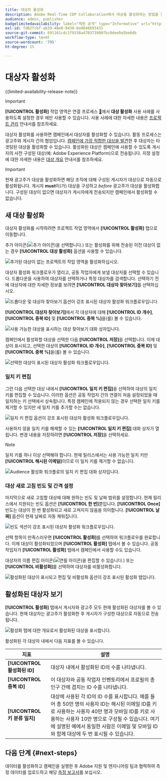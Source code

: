 ```yaml
---
title: 대상자 활성화
description: Adobe Real-Time CDP Collaboration에서 대상을 활성화하는 방법을 알아봅니다.
audience: admin, publisher
badgelimitedavailability: label="제한 공개" type="Informative" url="https://helpx.adobe.com/legal/product-descriptions/real-time-customer-data-platform-collaboration.html newtab=true"
exl-id: fd82fcbf-ab39-48e0-9438-0a9046693431
source-git-commit: 691161cdc1f9338a470373988fbc0dee9a5be6db
workflow-type: tm+mt
source-wordcount: '795'
ht-degree: 1%

---
```


# 대상자 활성화

{{limited-availability-release-note}}

>[!IMPORTANT]
>
>**[!UICONTROL 활성화]** 작업 영역은 연결 프로세스 [&#128279;](../connect/establishing-connections.md#connection-settings)에서 **대상 활성화** 사용 사례를 사용하도록 설정한 경우 에만 사용할 수 있습니다. 사용 사례에 대한 자세한 내용은 [프로젝트 관리](./manage-projects.md#project-use-cases) 안내서를 참조하세요.

대상자 활성화를 사용하면 캠페인에서 대상자를 활성화할 수 있습니다. 활동 프로세스는 광고주와 게시자 간의 협업입니다. [캠페인에 가장 적합한 대상을 발견](./discover.md)한 후 대상자는 타겟팅된 대상을 활성화할 수 있습니다. 활성화된 대상은 캠페인에 사용할 수 있도록 게시자의 사전 구성된 대상(예: Adobe Experience Platform)으로 전송됩니다. 지정 설정에 대한 자세한 내용은 [대상 개요](../destinations/overview.md) 안내서를 참조하세요.

>[!IMPORTANT]
>
>현재 광고주가 대상을 활성화하면 해당 조직에 대해 구성된 게시자가 대상으로 자동으로 활성화됩니다. 게시자 **must**&#x200B;이(가) 대상을 구성하고 *before* 광고주가 대상을 활성화합니다. 구성된 대상이 없으면 대상자가 게시자에게 전송되지만 캠페인에서 활성화할 수 없습니다.

## 새 대상 활성화

대상자 활성화를 시작하려면 프로젝트 작업 영역에서 **[!UICONTROL 활성화]** 탭으로 이동합니다.

추가 아이콘(![추가 아이콘)을 선택합니다.](/help/assets/icons/plus.png)) 또는 활성화를 위해 전송된 이전 대상이 없는 경우 **[!UICONTROL 대상 활성화]** 옵션을 사용할 수 있습니다.

![추가된 대상이 없는 프로젝트의 작업 영역을 활성화하십시오.](/help/assets/collaborate/activate/activate-new-audiences.png)

대상자 활성화 워크플로우가 열리고, 공동 작업자에게 보낼 대상자를 선택할 수 있습니다. 드롭다운을 사용하여 대상자를 선택하거나 특정 대상자를 검색합니다. 선택하기 전에 대상자에 대한 자세한 정보를 보려면 **[!UICONTROL 대상자 찾아보기]**&#x200B;를 선택하십시오.

![드롭다운 및 대상자 찾아보기 옵션이 강조 표시된 대상자 활성화 워크플로우입니다.](/help/assets/collaborate/activate/audience-activation.png)

**[!UICONTROL 대상자 찾아보기]**&#x200B;에서 각 대상자에 대해 **[!UICONTROL ID 개수]**, **[!UICONTROL 중복 ID]** 및 **[!UICONTROL 중복 %]**&#x200B;을(를) 볼 수 있습니다.

![사용 가능한 대상을 표시하는 대상 찾아보기 대화 상자입니다.](/help/assets/collaborate/activate/browse-audiences.png)

캠페인에서 활성화할 대상을 선택한 다음 **[!UICONTROL 저장]**&#x200B;을 선택합니다. 이제 대상이 표시되고, 선택한 대상의 **[!UICONTROL ID 개수]**, **[!UICONTROL 중복 ID]** 및 **[!UICONTROL 중복 %]**&#x200B;을(를) 볼 수 있습니다.

![선택한 대상이 표시된 대상자 활성화 워크플로우입니다.](/help/assets/collaborate/activate/audience-selected.png)

### 일치 키 편집

그런 다음 선택한 대상 내에서 **[!UICONTROL 일치 키 편집]**&#x200B;을 선택하여 대상의 일치 키를 편집할 수 있습니다. 이러한 옵션은 공동 작업자 간의 연결이 처음 설정되었을 때 일치하는 키 선택에서 상속됩니다. 특정 캠페인에 적용되지 않는 경우 선택한 일치 키를 제거할 수 있지만 새 일치 키를 추가할 수는 없습니다.

![일치 키 편집 옵션이 강조 표시된 대상자 활성화 워크플로우입니다.](/help/assets/collaborate/activate/edit-match-keys.png)

사용하지 않을 일치 키를 해제할 수 있는 **[!UICONTROL 일치 키 편집]** 대화 상자가 열립니다. 변경 내용을 저장하려면 **[!UICONTROL 저장]**&#x200B;을 선택하세요.

>[!NOTE]
>
>일치 키를 하나 이상 선택해야 합니다. 현재 릴리스에서는 사용 가능한 일치 키만 **[!UICONTROL 해시된 이메일]**&#x200B;이므로 이 일치 키를 제거할 수 없습니다.

![Audience 활성화 워크플로의 일치 키 편집 대화 상자입니다.](/help/assets/collaborate/activate/edit-match-keys-selection.png)

### 대상 새로 고침 빈도 및 간격 설정

마지막으로 새로 고침할 대상에 대해 원하는 빈도 및 날짜 범위를 설정합니다. 현재 릴리스에서 지원되는 빈도 옵션은 **[!UICONTROL 한 번]**&#x200B;뿐입니다. **[!UICONTROL Once]** 빈도는 대상이 한 번 활성화되고 새로 고쳐지지 않음을 의미합니다. **[!UICONTROL 날짜]** 옵션이 현재 날짜로 자동 채워집니다.

![빈도 섹션이 강조 표시된 대상자 활성화 워크플로우입니다.](/help/assets/collaborate/activate/audience-frequency.png)

선택 항목이 만족스러우면 **[!UICONTROL 활성화]**&#x200B;를 선택하여 워크플로우를 완료합니다. 이제 대상이 활성화되었으며 **[!UICONTROL 활성화]** 탭에서 볼 수 있습니다. 공동 작업자가 **[!UICONTROL 활성화]** 탭에서 캠페인에서 사용할 수도 있습니다.

대상자의 이름 편집 아이콘(![연필 아이콘)을 편집할 수 있습니다.](/help/assets/icons/edit.png)) 또는 **[!UICONTROL 비활성화]**&#x200B;를 선택하여 대상자를 비활성화합니다.

![활성화된 대상이 표시되고 편집 및 비활성화 옵션이 강조 표시된 활성화 탭입니다.](/help/assets/collaborate/activate/edit-activate-audience.png)

## 활성화된 대상자 보기

**[!UICONTROL 활성화]** 탭에서 게시자와 광고주 모두 현재 활성화된 대상자를 볼 수 있습니다. 현재 대상자는 광고주가 활성화한 후 게시자가 구성한 대상으로 자동으로 전송됩니다.

![활성화 탭에 대한 개요로서 활성화된 대상을 표시합니다.](/help/assets/collaborate/activate/activate-overview.png)

활성화된 각 대상자 내에서 다음 지표를 볼 수 있습니다.

| 지표 | 설명 |
|---------|----------|
| **[!UICONTROL 활성화된 ID]** | 대상자 내에서 활성화된 ID의 수를 나타냅니다. |
| **[!UICONTROL 중복 ID]** | 이 대상자와 공동 작업자 인벤토리에서 프로필의 총 인구 간에 겹치는 ID 수를 나타냅니다. |
| **[!UICONTROL 키 분류 일치]** | 대상에 사용된 각 ID의 ID 수를 표시합니다. 예를 들어 총 50만 명의 사용자 ID는 해시된 이메일 ID를 키로 사용하는 사용자 40만 명과 모바일 ID를 키로 사용하는 사용자 10만 명으로 구성될 수 있습니다. 여기에 설명된 예에서 동일한 사람은 이메일 및 모바일 ID와 함께 대상에 두 번 표시될 수 있습니다. |

## 다음 단계 {#next-steps}

데이터를 활성화하고 캠페인을 실행한 후 Adobe 지원 및 엔지니어링 팀과 협력하여 측정 데이터를 업로드하고 해당 [측정 보고서](/help/guide/collaborate/measure.md)를 보십시오.
